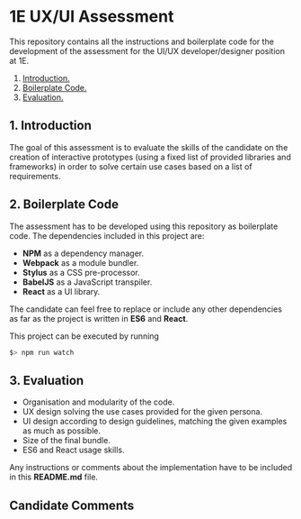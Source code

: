# 1E UX/UI Assessment
This repository contains all the instructions and boilerplate code for the development of the assessment for the UI/UX developer/designer position at 1E.

1. [ Introduction. ](#intro)
2. [ Boilerplate Code. ](#boilerplate)
3. [ Evaluation. ](#evaluation)

<a name="intro"></a>
## 1. Introduction
The goal of this assessment is to evaluate the skills of the candidate on the creation of interactive prototypes (using a fixed list of provided libraries and frameworks) in order to solve certain use cases based on a list of requirements.

<a name="boilerplate"></a>
## 2. Boilerplate Code
The assessment has to be developed using this repository as boilerplate code. The dependencies included in this project are:
* **NPM** as a dependency manager.
* **Webpack** as a module bundler.
* **Stylus** as a CSS pre-processor.
* **BabelJS** as a JavaScript transpiler.
* **React** as a UI library.

The candidate can feel free to replace or include any other dependencies as far as the project is written in **ES6** and **React**.

This project can be executed by running 
```bash
$> npm run watch
```


<a name="evaluation"></a>
## 3. Evaluation
* Organisation and modularity of the code.
* UX design solving the use cases provided for the given persona.
* UI design according to design guidelines, matching the given examples as much as possible.
* Size of the final bundle.
* ES6 and React usage skills.

Any instructions or comments about the implementation have to be included in this **README.md** file.


## Candidate Comments ##
